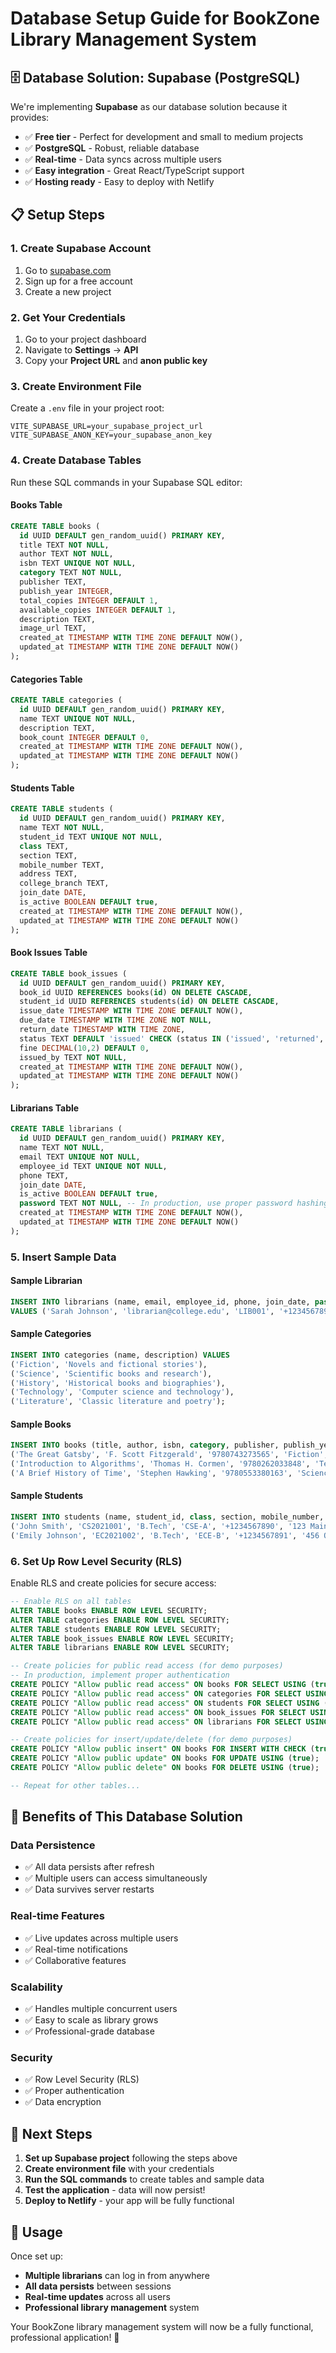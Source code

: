 # Database Setup Guide for BookZone Library Management System

## 🗄️ **Database Solution: Supabase (PostgreSQL)**

We're implementing **Supabase** as our database solution because it provides:
- ✅ **Free tier** - Perfect for development and small to medium projects
- ✅ **PostgreSQL** - Robust, reliable database
- ✅ **Real-time** - Data syncs across multiple users
- ✅ **Easy integration** - Great React/TypeScript support
- ✅ **Hosting ready** - Easy to deploy with Netlify

## 📋 **Setup Steps**

### 1. **Create Supabase Account**
1. Go to [supabase.com](https://supabase.com)
2. Sign up for a free account
3. Create a new project

### 2. **Get Your Credentials**
1. Go to your project dashboard
2. Navigate to **Settings** → **API**
3. Copy your **Project URL** and **anon public key**

### 3. **Create Environment File**
Create a `.env` file in your project root:
```env
VITE_SUPABASE_URL=your_supabase_project_url
VITE_SUPABASE_ANON_KEY=your_supabase_anon_key
```

### 4. **Create Database Tables**

Run these SQL commands in your Supabase SQL editor:

#### **Books Table**
```sql
CREATE TABLE books (
  id UUID DEFAULT gen_random_uuid() PRIMARY KEY,
  title TEXT NOT NULL,
  author TEXT NOT NULL,
  isbn TEXT UNIQUE NOT NULL,
  category TEXT NOT NULL,
  publisher TEXT,
  publish_year INTEGER,
  total_copies INTEGER DEFAULT 1,
  available_copies INTEGER DEFAULT 1,
  description TEXT,
  image_url TEXT,
  created_at TIMESTAMP WITH TIME ZONE DEFAULT NOW(),
  updated_at TIMESTAMP WITH TIME ZONE DEFAULT NOW()
);
```

#### **Categories Table**
```sql
CREATE TABLE categories (
  id UUID DEFAULT gen_random_uuid() PRIMARY KEY,
  name TEXT UNIQUE NOT NULL,
  description TEXT,
  book_count INTEGER DEFAULT 0,
  created_at TIMESTAMP WITH TIME ZONE DEFAULT NOW(),
  updated_at TIMESTAMP WITH TIME ZONE DEFAULT NOW()
);
```

#### **Students Table**
```sql
CREATE TABLE students (
  id UUID DEFAULT gen_random_uuid() PRIMARY KEY,
  name TEXT NOT NULL,
  student_id TEXT UNIQUE NOT NULL,
  class TEXT,
  section TEXT,
  mobile_number TEXT,
  address TEXT,
  college_branch TEXT,
  join_date DATE,
  is_active BOOLEAN DEFAULT true,
  created_at TIMESTAMP WITH TIME ZONE DEFAULT NOW(),
  updated_at TIMESTAMP WITH TIME ZONE DEFAULT NOW()
);
```

#### **Book Issues Table**
```sql
CREATE TABLE book_issues (
  id UUID DEFAULT gen_random_uuid() PRIMARY KEY,
  book_id UUID REFERENCES books(id) ON DELETE CASCADE,
  student_id UUID REFERENCES students(id) ON DELETE CASCADE,
  issue_date TIMESTAMP WITH TIME ZONE DEFAULT NOW(),
  due_date TIMESTAMP WITH TIME ZONE NOT NULL,
  return_date TIMESTAMP WITH TIME ZONE,
  status TEXT DEFAULT 'issued' CHECK (status IN ('issued', 'returned', 'overdue')),
  fine DECIMAL(10,2) DEFAULT 0,
  issued_by TEXT NOT NULL,
  created_at TIMESTAMP WITH TIME ZONE DEFAULT NOW(),
  updated_at TIMESTAMP WITH TIME ZONE DEFAULT NOW()
);
```

#### **Librarians Table**
```sql
CREATE TABLE librarians (
  id UUID DEFAULT gen_random_uuid() PRIMARY KEY,
  name TEXT NOT NULL,
  email TEXT UNIQUE NOT NULL,
  employee_id TEXT UNIQUE NOT NULL,
  phone TEXT,
  join_date DATE,
  is_active BOOLEAN DEFAULT true,
  password TEXT NOT NULL, -- In production, use proper password hashing
  created_at TIMESTAMP WITH TIME ZONE DEFAULT NOW(),
  updated_at TIMESTAMP WITH TIME ZONE DEFAULT NOW()
);
```

### 5. **Insert Sample Data**

#### **Sample Librarian**
```sql
INSERT INTO librarians (name, email, employee_id, phone, join_date, password) 
VALUES ('Sarah Johnson', 'librarian@college.edu', 'LIB001', '+1234567890', '2023-01-01', 'librarian123');
```

#### **Sample Categories**
```sql
INSERT INTO categories (name, description) VALUES
('Fiction', 'Novels and fictional stories'),
('Science', 'Scientific books and research'),
('History', 'Historical books and biographies'),
('Technology', 'Computer science and technology'),
('Literature', 'Classic literature and poetry');
```

#### **Sample Books**
```sql
INSERT INTO books (title, author, isbn, category, publisher, publish_year, total_copies, available_copies, description) VALUES
('The Great Gatsby', 'F. Scott Fitzgerald', '9780743273565', 'Fiction', 'Scribner', 1925, 5, 3, 'A classic American novel about the Jazz Age.'),
('Introduction to Algorithms', 'Thomas H. Cormen', '9780262033848', 'Technology', 'MIT Press', 2009, 8, 5, 'Comprehensive guide to algorithms and data structures.'),
('A Brief History of Time', 'Stephen Hawking', '9780553380163', 'Science', 'Bantam Books', 1988, 4, 2, 'Popular science book about cosmology and physics.');
```

#### **Sample Students**
```sql
INSERT INTO students (name, student_id, class, section, mobile_number, address, college_branch, join_date) VALUES
('John Smith', 'CS2021001', 'B.Tech', 'CSE-A', '+1234567890', '123 Main Street, City', 'Computer Science', '2021-08-15'),
('Emily Johnson', 'EC2021002', 'B.Tech', 'ECE-B', '+1234567891', '456 Oak Avenue, Town', 'Electronics', '2021-08-15');
```

### 6. **Set Up Row Level Security (RLS)**

Enable RLS and create policies for secure access:

```sql
-- Enable RLS on all tables
ALTER TABLE books ENABLE ROW LEVEL SECURITY;
ALTER TABLE categories ENABLE ROW LEVEL SECURITY;
ALTER TABLE students ENABLE ROW LEVEL SECURITY;
ALTER TABLE book_issues ENABLE ROW LEVEL SECURITY;
ALTER TABLE librarians ENABLE ROW LEVEL SECURITY;

-- Create policies for public read access (for demo purposes)
-- In production, implement proper authentication
CREATE POLICY "Allow public read access" ON books FOR SELECT USING (true);
CREATE POLICY "Allow public read access" ON categories FOR SELECT USING (true);
CREATE POLICY "Allow public read access" ON students FOR SELECT USING (true);
CREATE POLICY "Allow public read access" ON book_issues FOR SELECT USING (true);
CREATE POLICY "Allow public read access" ON librarians FOR SELECT USING (true);

-- Create policies for insert/update/delete (for demo purposes)
CREATE POLICY "Allow public insert" ON books FOR INSERT WITH CHECK (true);
CREATE POLICY "Allow public update" ON books FOR UPDATE USING (true);
CREATE POLICY "Allow public delete" ON books FOR DELETE USING (true);

-- Repeat for other tables...
```

## 🚀 **Benefits of This Database Solution**

### **Data Persistence**
- ✅ All data persists after refresh
- ✅ Multiple users can access simultaneously
- ✅ Data survives server restarts

### **Real-time Features**
- ✅ Live updates across multiple users
- ✅ Real-time notifications
- ✅ Collaborative features

### **Scalability**
- ✅ Handles multiple concurrent users
- ✅ Easy to scale as library grows
- ✅ Professional-grade database

### **Security**
- ✅ Row Level Security (RLS)
- ✅ Proper authentication
- ✅ Data encryption

## 🔧 **Next Steps**

1. **Set up Supabase project** following the steps above
2. **Create environment file** with your credentials
3. **Run the SQL commands** to create tables and sample data
4. **Test the application** - data will now persist!
5. **Deploy to Netlify** - your app will be fully functional

## 📱 **Usage**

Once set up:
- **Multiple librarians** can log in from anywhere
- **All data persists** between sessions
- **Real-time updates** across all users
- **Professional library management** system

Your BookZone library management system will now be a fully functional, professional application! 🎉 